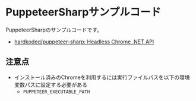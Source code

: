 # PuppeteerSharpサンプルコード

PuppeteerSharpのサンプルコードです。

- [hardkoded/puppeteer-sharp: Headless Chrome .NET API](https://github.com/hardkoded/puppeteer-sharp)

## 注意点

- インストール済みのChromeを利用するには実行ファイルパスを以下の環境変数パスに設定する必要がある
  - `PUPPETEER_EXECUTABLE_PATH`

